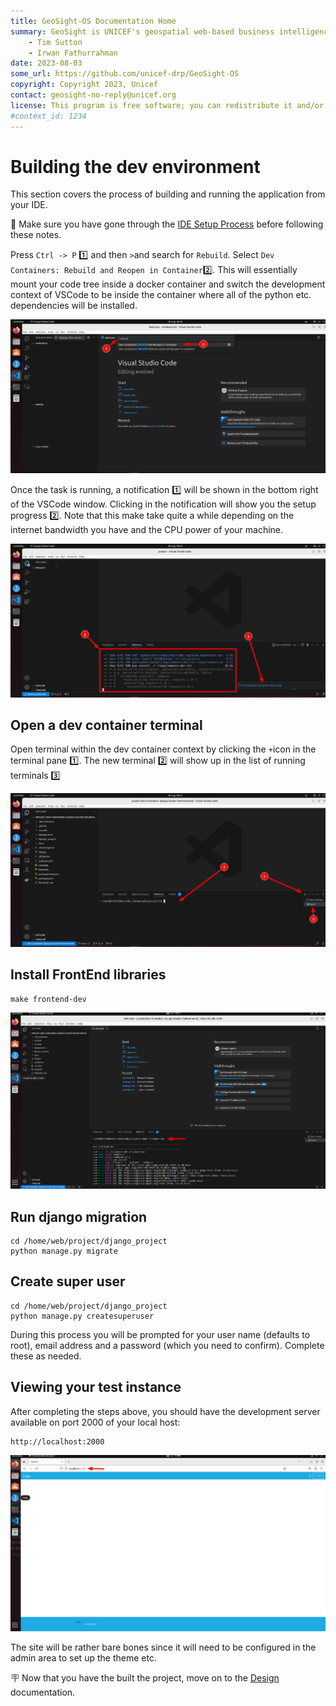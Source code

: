 ```yaml
---
title: GeoSight-OS Documentation Home 
summary: GeoSight is UNICEF's geospatial web-based business intelligence platform.
    - Tim Sutton
    - Irwan Fathurrahman
date: 2023-08-03
some_url: https://github.com/unicef-drp/GeoSight-OS
copyright: Copyright 2023, Unicef
contact: geosight-no-reply@unicef.org
license: This program is free software; you can redistribute it and/or modify it under the terms of the GNU Affero General Public License as published by the Free Software Foundation; either version 3 of the License, or (at your option) any later version.
#context_id: 1234
---
```



# Building the dev environment

This section covers the process of building and running the application from your IDE.

🚩 Make sure you have gone through the [IDE Setup Process](ide-setup.md) before following these notes.

Press `Ctrl -> P` 1️⃣ and then `>`and search for `Rebuild`. Select `Dev Containers: Rebuild and Reopen in Container`2️⃣. This will essentially mount your code tree inside a docker container and switch the development context of VSCode to be inside the container where all of the python etc. dependencies will be installed.

![image.png](img/building-1.png)

Once the task is running, a notification 1️⃣ will be shown in the bottom right of the VSCode window. Clicking in the notification will show you the setup progress 2️⃣. Note that this make take quite a while depending on the internet bandwidth you have and the CPU power of your machine.

![image.png](img/building-2.png)
## Open a dev container terminal

Open  terminal within the dev container context by clicking the `+`icon in the terminal pane 1️⃣. The new terminal 2️⃣ will show up in the list of running terminals 3️⃣

![image.png](img/building-3.png)

## Install FrontEnd libraries

```
make frontend-dev
```

![image.png](img/building-4.png)


## Run django migration

```
cd /home/web/project/django_project
python manage.py migrate
```
## Create super user

```
cd /home/web/project/django_project
python manage.py createsuperuser
```

During this process you will be prompted for your user name (defaults to root), email address and a password (which you need to confirm). Complete these as needed.


## Viewing your test instance

After completing the steps above, you should have the development server available on port 2000 of your local host:

```
http://localhost:2000
```

![image.png](img/building-5.png)

The site will be rather bare bones since it will need to be configured in the admin area to set up the theme etc.

🪧 Now that you have the built the project, move on to the [Design](design.md) documentation.